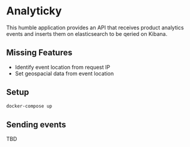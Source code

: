 # Analyticky

This humble application provides an API that receives product analytics events and inserts them on elasticsearch to be qeried on Kibana.

## Missing Features
- Identify event location from request IP
- Set geospacial data from event location

## Setup

``` bash
docker-compose up
```

## Sending events
TBD
